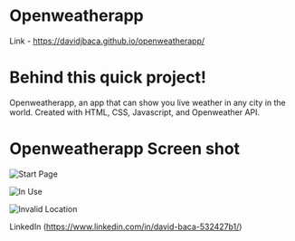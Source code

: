 # Openweatherapp 

Link - https://davidjbaca.github.io/openweatherapp/


# Behind this quick project!

Openweatherapp, an app that can show you live weather in any city in the world. Created with HTML, CSS, Javascript, and Openweather API. 

# Openweatherapp Screen shot

![Start Page](https://i.imgur.com/HQY8fJd.png)

![In Use](https://i.imgur.com/yDeGbyg.png)

![Invalid Location](https://i.imgur.com/UoimZNw.png)


LinkedIn (https://www.linkedin.com/in/david-baca-532427b1/)
